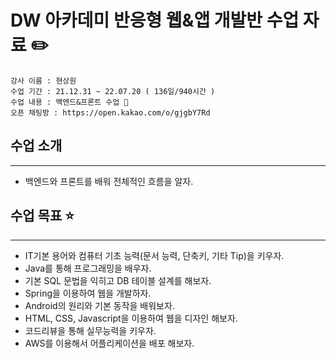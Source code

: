 # DW 아카데미 반응형 웹&앱 개발반 수업 자료 :pencil2:

    강사 이름 : 현상원
    수업 기간 : 21.12.31 ~ 22.07.20 ( 136일/940시간 )
    수업 내용 : 백엔드&프론트 수업 🚀
    오픈 채팅방 : https://open.kakao.com/o/gjgbY7Rd

## 수업 소개

---

- 백엔드와 프론트를 배워 전체적인 흐름을 알자.

## 수업 목표 ⭐

---

- IT기본 용어와 컴퓨터 기초 능력(문서 능력, 단축키, 기타 Tip)을 키우자.
- Java를 통해 프로그래밍을 배우자.
- 기본 SQL 문법을 익히고 DB 테이블 설계를 해보자.
- Spring을 이용하여 웹을 개발하자.
- Android의 원리와 기본 동작을 배워보자.
- HTML, CSS, Javascript을 이용하여 웹을 디자인 해보자.
- 코드리뷰을 통해 실무능력을 키우자.
- AWS를 이용해서 어플리케이션을 배포 해보자.
